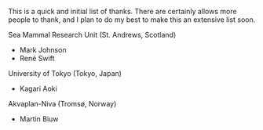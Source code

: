 This is a quick and initial list of thanks. There are certainly allows more people to thank, and I plan to do my best to make this an extensive list soon.

Sea Mammal Research Unit (St. Andrews, Scotland)

  * Mark Johnson
  * René Swift 

University of Tokyo (Tokyo, Japan)

  * Kagari Aoki

Akvaplan-Niva (Tromsø, Norway)

  * Martin Biuw
